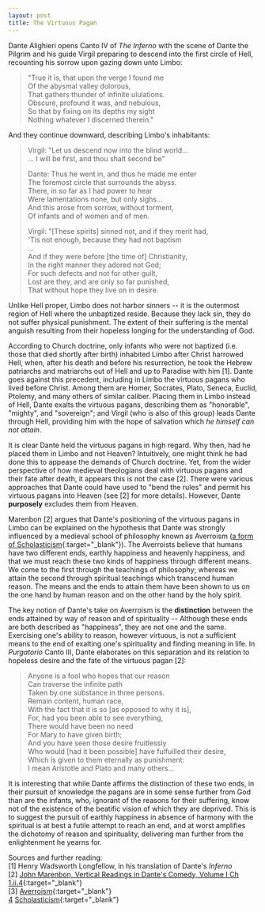 ```yaml
---
layout: post
title: The Virtuous Pagan
---
```


Dante Alighieri opens Canto IV of _The Inferno_ with the scene of Dante the Pilgrim
and his guide Virgil preparing to descend into the first circle of Hell,
recounting his sorrow upon gazing down unto Limbo:

> "True it is, that upon the verge I found me  
> Of the abysmal valley dolorous,  
> That gathers thunder of infinite ululations.  
> Obscure, profound it was, and nebulous,  
> So that by fixing on its depths my sight  
> Nothing whatever I discerned therein."

And they continue downward, describing Limbo's inhabitants:

> Virgil: "Let us descend now into the blind world...  
> ... I will be first, and thou shalt second be"  
>
> Dante: Thus he went in, and thus he made me enter  
> The foremost circle that surrounds the abyss.  
> There, in so far as I had power to hear  
> Were lamentations none, but only sighs...  
> And this arose from sorrow, without torment,  
> Of infants and of women and of men.  
>
> Virgil: "[These spirits] sinned not, and if they merit had,  
> 'Tis not enough, because they had not baptism  
> ...  
> And if they were before [the time of] Christianity,  
> In the right manner they adored not God;  
> For such defects and not for other guilt,  
> Lost are they, and are only so far punished,  
> That without hope they live on in desire.

Unlike Hell proper, Limbo does not harbor sinners -- it is the outermost region
of Hell where the unbaptized reside. Because they lack sin,
they do not suffer physical punishment. The extent of their suffering is
the mental anguish resulting from their hopeless longing for the understanding
of God.

According to Church doctrine, only infants who were not baptized
(i.e. those that died shortly after birth)
inhabited Limbo after Christ harrowed Hell,
when, after his death and before his resurrection,
he took the Hebrew patriarchs and matriarchs out of Hell and up to Paradise
with him [1].
Dante goes against this precedent, including in Limbo the virtuous pagans who
lived before Christ.
Among them are Homer, Socrates, Plato, Seneca, Euclid, Ptolemy,
and many others of similar caliber.
Placing them in Limbo instead of Hell, Dante exalts the virtuous pagans,
describing them as "honorable", "mighty", and "sovereign"; and
Virgil (who is also of this group) leads Dante through Hell,
providing him with the hope of salvation which _he himself can not attain_.

It is clear Dante held the virtuous pagans in high regard. Why then,
had he placed them in Limbo and not Heaven? Intuitively, one might think
he had done this to appease the demands of Church doctrine. Yet, from the
wider perspective of how medieval theologians deal with virtuous
pagans and their fate after death, it appears this is not the case [2]. There
were various approaches that Dante could have used to "bend the rules"
and permit his virtuous pagans into Heaven (see [2] for more details).
However, Dante **purposely** excludes them from Heaven.

Marenbon [2] argues that Dante's positioning of the virtuous pagans in Limbo
can be explained on the hypothesis that Dante was strongly influenced
by a medieval school of philosophy known as Averroism ([a form of Scholasticism][4]{:target="_blank"}).
The Averroists believe that humans have two different ends, earthly happiness
and heavenly happiness, and that we must reach these two kinds of happiness through
different means. We come to the first through the teachings of philosophy; whereas we
attain the second through spiritual teachings which transcend human reason. The means
and the ends to attain them have been shown to us on the one hand by human reason
and on the other hand by the holy spirit.

The key notion of Dante's take on Averroism is the **distinction** between
the ends attained by way of reason and of spirituality --
Although these ends are both described as "happiness",
they are not one and the same. Exercising one's ability to reason,
however virtuous, is not a sufficient means to the end of exalting one's spirituality
and finding meaning in life.
In _Purgatorio_ Canto III, Dante elaborates on this separation and its relation to
hopeless desire and the fate of the virtuous pagan [2]:

> Anyone is a fool who hopes that our reason  
> Can traverse the infinite path  
> Taken by one substance in three persons.  
> Remain content, human race,  
> With the fact that it is so [as opposed to why it is],  
> For, had you been able to see everything,  
> There would have been no need  
> For Mary to have given birth;  
> And you have seen those desire fruitlessly  
> Who would [had it been possible] have fulfuilled their desire,  
> Which is given to them eternally as punishment:  
> I mean Aristotle and Plato and many others...

It is interesting that while Dante affirms the distinction of these two ends,
in their pursuit of knowledge the pagans are in some sense further from God than
are the infants, who, ignorant of the reasons for their suffering, know not
of the existence of the beatific vision of which they are deprived. This is to
suggest the pursuit of earthly happiness in absence of harmony with the spiritual
is at best a futile attempt to reach an end, and at worst amplifies the
dichotomy of reason and spirituality, delivering man further from the
enlightenment he yearns for.

Sources and further reading:  
[1] Henry Wadsworth Longfellow, in his translation of Dante's _Inferno_  
[2] [John Marenbon, Vertical Readings in Dante's Comedy, Volume I Ch 1.ii.4](https://books.openedition.org/obp/2590?lang=en#text){:target="_blank"}  
[3] [Averroism](https://www.philosophybasics.com/movements_averroism.html){:target="_blank"}  
[4] [Scholasticism](https://www.philosophybasics.com/movements_scholasticism.html){:target="_blank"}

[4]: https://www.philosophybasics.com/movements_scholasticism.html

